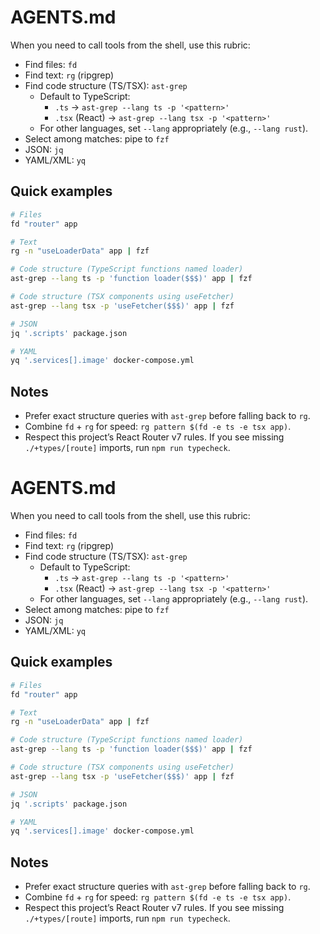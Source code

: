 # AGENTS.md

When you need to call tools from the shell, use this rubric:

- Find files: `fd`
- Find text: `rg` (ripgrep)
- Find code structure (TS/TSX): `ast-grep`
  - Default to TypeScript:
    - `.ts` → `ast-grep --lang ts -p '<pattern>'`
    - `.tsx` (React) → `ast-grep --lang tsx -p '<pattern>'`
  - For other languages, set `--lang` appropriately (e.g., `--lang rust`).
- Select among matches: pipe to `fzf`
- JSON: `jq`
- YAML/XML: `yq`

## Quick examples

```bash
# Files
fd "router" app

# Text
rg -n "useLoaderData" app | fzf

# Code structure (TypeScript functions named loader)
ast-grep --lang ts -p 'function loader($$$)' app | fzf

# Code structure (TSX components using useFetcher)
ast-grep --lang tsx -p 'useFetcher($$$)' app | fzf

# JSON
jq '.scripts' package.json

# YAML
yq '.services[].image' docker-compose.yml
```

## Notes
- Prefer exact structure queries with `ast-grep` before falling back to `rg`.
- Combine `fd` + `rg` for speed: `rg pattern $(fd -e ts -e tsx app)`.
- Respect this project’s React Router v7 rules. If you see missing `./+types/[route]` imports, run `npm run typecheck`.

# AGENTS.md

When you need to call tools from the shell, use this rubric:

- Find files: `fd`
- Find text: `rg` (ripgrep)
- Find code structure (TS/TSX): `ast-grep`
  - Default to TypeScript:
    - `.ts` → `ast-grep --lang ts -p '<pattern>'`
    - `.tsx` (React) → `ast-grep --lang tsx -p '<pattern>'`
  - For other languages, set `--lang` appropriately (e.g., `--lang rust`).
- Select among matches: pipe to `fzf`
- JSON: `jq`
- YAML/XML: `yq`

## Quick examples

```bash
# Files
fd "router" app

# Text
rg -n "useLoaderData" app | fzf

# Code structure (TypeScript functions named loader)
ast-grep --lang ts -p 'function loader($$$)' app | fzf

# Code structure (TSX components using useFetcher)
ast-grep --lang tsx -p 'useFetcher($$$)' app | fzf

# JSON
jq '.scripts' package.json

# YAML
yq '.services[].image' docker-compose.yml
```

## Notes
- Prefer exact structure queries with `ast-grep` before falling back to `rg`.
- Combine `fd` + `rg` for speed: `rg pattern $(fd -e ts -e tsx app)`.
- Respect this project’s React Router v7 rules. If you see missing `./+types/[route]` imports, run `npm run typecheck`.
